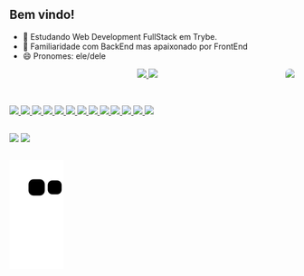 
## Bem vindo!

- 🌱 Estudando Web Development FullStack em Trybe.
- 👯 Familiaridade com BackEnd mas apaixonado por FrontEnd
- 😄 Pronomes: ele/dele


<div align="center">
      <img align="right" height="180em" style="border-radius:50px;" src="https://c.tenor.com/3bTxZ4HdrysAAAAC/pixels-neon.gif"/>
  <a href="https://github.com/leaob7">
  <img height="180em" src="https://github-readme-stats.vercel.app/api?username=leaob7&show_icons=true&theme=tokyonight&include_all_commits=true&count_private=true"/>
  <img height="180em" src="https://github-readme-stats.vercel.app/api/top-langs/?username=leaob7&layout=compact&langs_count=7&theme=tokyonight"/>
</div>
  
  ##
  
<div style="display: inline_block"><br>
  <a href = ""> <img src="https://img.shields.io/badge/HTML5-E34F26?style=for-the-badge&logo=html5&logoColor=white" target="_blank"> </a>
  <a href = ""> <img src="https://img.shields.io/badge/CSS3-1572B6?style=for-the-badge&logo=css3&logoColor=white" target="_blank"> </a>
  <a href = ""> <img src="https://img.shields.io/badge/JavaScript-F7DF1E?style=for-the-badge&logo=javascript&logoColor=black" target="_blank"> </a>
  <a href = ""> <img src="https://img.shields.io/badge/TypeScript-007ACC?style=for-the-badge&logo=typescript&logoColor=white" target="_blank"> </a>
  <a href = ""> <img src="https://img.shields.io/badge/React-20232A?style=for-the-badge&logo=react&logoColor=61DAFB" target="_blank"> </a>
  <a href = ""> <img src="https://img.shields.io/badge/React_Native-20232A?style=for-the-badge&logo=react&logoColor=61DAFB" target="_blank"> </a>
  <a href = ""> <img src="https://img.shields.io/badge/Redux-593D88?style=for-the-badge&logo=redux&logoColor=white" target="_blank"> </a>
  <a href = ""> <img src="https://img.shields.io/badge/Bootstrap-563D7C?style=for-the-badge&logo=bootstrap&logoColor=white" target="_blank"> </a>
  <a href = ""> <img src="https://img.shields.io/badge/Node.js-43853D?style=for-the-badge&logo=node.js&logoColor=white" target="_blank"> </a>
  <a href = ""> <img src="https://img.shields.io/badge/Express.js-404D59?style=for-the-badge" target="_blank"> </a>
  <a href = ""> <img src="https://img.shields.io/badge/MySQL-00000F?style=for-the-badge&logo=mysql&logoColor=white" target="_blank"> </a>
  <a href = ""> <img src="https://img.shields.io/badge/MongoDB-4EA94B?style=for-the-badge&logo=mongodb&logoColor=white" target="_blank"> </a>
  <a href = ""> <img src="https://img.shields.io/badge/Heroku-430098?style=for-the-badge&logo=heroku&logoColor=white" target="_blank"> </a>
  
</div>
  
  ##
 
<div> 
  <a href = "mailto:leaob7@gmail.com"><img src="https://img.shields.io/badge/-Gmail-%23333?style=for-the-badge&logo=gmail&logoColor=white" target="_blank"></a>
  <a href="https://www.linkedin.com/in/guilherme-le%C3%A3o-dev/" target="_blank"><img src="https://img.shields.io/badge/-LinkedIn-%230077B5?style=for-the-badge&logo=linkedin&logoColor=white" target="_blank"></a> 
  
  ##
 
  ![Snake animation](https://github.com/rafaballerini/rafaballerini/blob/output/github-contribution-grid-snake.svg)
 
</div>

